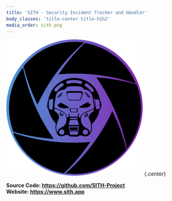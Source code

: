 ```yaml
---
title: 'SITH - Security Incident Tracker and Handler'
body_classes: 'title-center title-h1h2'
media_order: sith.png
---
```


![sith](sith.png "sith") {.center}

**Source Code: https://github.com/SITH-Project**    
**Website: https://www.sith.app**